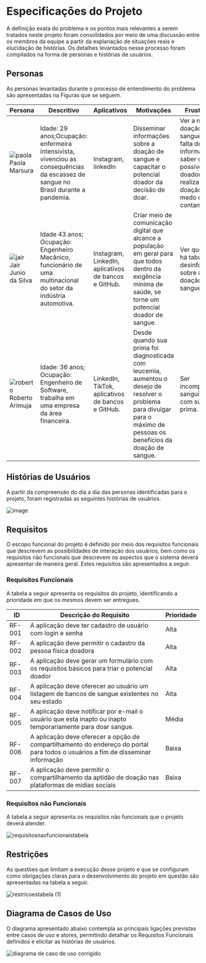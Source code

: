 # Especificações do Projeto

A definição exata do problema e os pontos mais relevantes a serem tratados neste projeto foram consolidados por meio de uma discussão entre os membros da equipe a partir da explanação de situações reais e elucidação de histórias. Os detalhes levantados nesse processo foram compilados na forma de personas e histórias de usuários. 

## Personas

As personas levantadas durante o processo de entendimento do problema são apresentadas na Figuras que se seguem. 

|Persona  | Descritivo  | Aplicativos | Motivações |Frustações |Hobies |
|---------|-------------|-------------|------------|-----------|-------|
|![paola](https://user-images.githubusercontent.com/103156976/204135284-b9866dcd-90ae-4c61-b06f-af62ff702646.PNG)Paola Marsura| Idade: 29 anos;Ocupação: enfermeira intensivista, vivenciou as consequências da escassez de sangue no Brasil durante a pandemia.| Instagram, linkedIn| Disseminar informações sobre a doação de sangue e capacitar o potencial doador da decisão de doar. | Ver a não doação de sangue por falta de informação e saber que possíveis doadores não realizam doação por medo de contaminação | Viajar, estudar tecnologia e pets.
|![jair](https://user-images.githubusercontent.com/103156976/204135386-e5a7b878-e007-4b8d-a04a-0cbaba2f4507.PNG) Jair Junio da Silva | Idade 43 anos; Ocupação: Engenheiro Mecânico, funcionário de uma multinacional do setor da indústria automotiva. |Instagram, LinkedIn, aplicativos de bancos e GitHub. | Criar meio de comunicação digital que alcance a população em geral para que todos dentro da exigência mínima de saúde, se torne um potencial doador de sangue. | Ver que ainda há tabus por desinformação sobre a doação de sangue. | Inovação, tecnologia, esportes, viajar e cinema.
|![roberto](https://user-images.githubusercontent.com/103156976/204135391-6693023a-3590-4904-a204-192527dcd13a.PNG) Roberto Arimuja| Idade: 36 anos; Ocupação: Engenheiro de Software, trabalha em uma empresa da área financeira. | LinkedIn, TikTok, aplicativos de bancos e GitHub. | Desde quando sua prima foi diagnosticada com leucemia, aumentou o desejo de resolver o problema para divulgar para o máximo de pessoas os benefícios da doação de sangue. |Ser incompatível sanguíneo com sua prima. | Inovação, tecnologia, jiu-jitsu, seriados e caminhar.







## Histórias de Usuários

A partir da compreensão do dia a dia das personas identificadas para o projeto, foram registradas as seguintes histórias de usuários. 

![image](https://user-images.githubusercontent.com/103156976/188490096-f3c40f35-1460-4512-ac13-d02a754e8b20.png)

## Requisitos

O escopo funcional do projeto é definido por meio dos requisitos funcionais que descrevem as possibilidades de interação dos usuários, bem como os requisitos não funcionais que descrevem os aspectos que o sistema deverá apresentar de maneira geral. Estes requisitos são apresentados a seguir. 

### Requisitos Funcionais

A tabela a seguir apresenta os requisitos do projeto, identificando a prioridade em que os mesmos devem ser entregues. 



|ID    | Descrição do Requisito  | Prioridade |
|------|-----------------------------------------|----|
|RF-001| A aplicação deve ter cadastro de usuário com login e senha |Alta | 
|RF-002| A aplicação deve permitir o cadastro da pessoa física doadora | Alta |
|RF-003| A aplicação deve gerar um formulário com os requisitos básicos para triar o potencial doador | Alta | 
|RF-004| A aplicação deve oferecer ao usuário um listagem de bancos de sangue existentes no seu estado   | Alta |
|RF-005| A aplicação deve notificar por e-mail o usuário que esta inapto ou inapto temporariamente para doar sangue. | Média | 
|RF-006| A aplicação deve oferecer a opção de compartilhamento do endereço do portal para todos o usuários a fim de disseminar informação   | Baixa |
|RF-007| A aplicação deve permitir o compartilhamento da aptidão de doação nas plataformas de mídias sociais | Baixa | 

### Requisitos não Funcionais

A tabela a seguir apresenta os requisitos não funcionais que o projeto deverá atender.

![requisitosnaofuncionaistabela](https://user-images.githubusercontent.com/101051620/189016056-0a9c1a7b-7431-427a-bb30-7fc36f47f4bf.JPG)


## Restrições

As questões que limitam a execução desse projeto e que se configuram como obrigações claras para o desenvolvimento do projeto em questão são apresentadas na tabela a seguir.

![restricoestabela (1)](https://user-images.githubusercontent.com/101051620/189016265-19af5892-6e66-400b-8438-2b6605ab243e.JPG)


## Diagrama de Casos de Uso

O diagrama apresentado abaixo contempla as principais ligações previstas entre casos de uso e atores, permitindo detalhar os Requisitos Funcionais definidos e elicitar as histórias de usuários.

![diagrama de caso de uso corrigido](https://user-images.githubusercontent.com/103156976/193267052-da4e12ca-91b3-4b25-b25a-7ce462b065bb.jpg)


